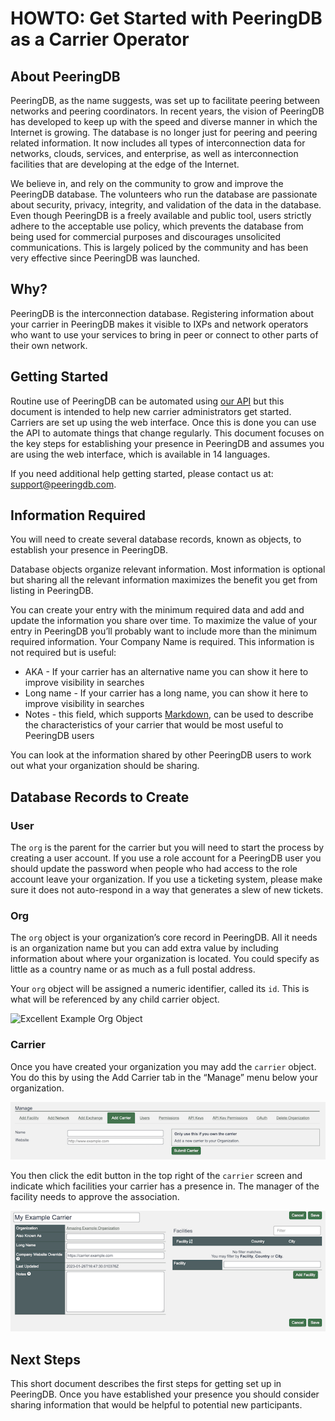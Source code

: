 # HOWTO: Get Started with PeeringDB as a Carrier Operator 

## About PeeringDB
PeeringDB, as the name suggests, was set up to facilitate peering between networks and peering coordinators. In recent years, the vision of PeeringDB has developed to keep up with the speed and diverse manner in which the Internet is growing. The database is no longer just for peering and peering related information. It now includes all types of interconnection data for networks, clouds, services, and enterprise, as well as interconnection facilities that are developing at the edge of the Internet.

We believe in, and rely on the community to grow and improve the PeeringDB database. The volunteers who run the database are passionate about security, privacy, integrity, and validation of the data in the database. Even though PeeringDB is a freely available and public tool, users strictly adhere to the acceptable use policy, which prevents the database from being used for commercial purposes and discourages unsolicited communications. This is largely policed by the community and has been very effective since PeeringDB was launched.

## Why?
PeeringDB is the interconnection database. Registering information about your carrier in PeeringDB makes it visible to IXPs and network operators who want to use your services to bring in peer or connect to other parts of their own network. 

## Getting Started
Routine use of PeeringDB can be automated using [our API](https://www.peeringdb.com/apidocs) but this document is intended to help new carrier administrators get started. Carriers are set up using the web interface. Once this is done you can use the API to automate things that change regularly. This document focuses on the key steps for establishing your presence in PeeringDB and assumes you are using the web interface, which is available in 14 languages.

If you need additional help getting started, please contact us at: [support@peeringdb.com](mailto:support@peeringdb.com).

## Information Required
You will need to create several database records, known as objects, to establish your presence in PeeringDB. 

Database objects organize relevant information. Most information is optional but sharing all the relevant information maximizes the benefit you get from listing in PeeringDB. 

You can create your entry with the minimum required data and add and update the information you share over time. To maximize the value of your entry in PeeringDB you’ll probably want to include more than the minimum required information. Your Company Name is required. This information is not required but is useful:

* AKA - If your carrier has an alternative name you can show it here to improve visibility in searches
* Long name - If your carrier has a long name, you can show it here to improve visibility in searches
* Notes - this field, which supports [Markdown](https://daringfireball.net/projects/markdown/), can be used to describe the characteristics of your carrier that would be most useful to PeeringDB users

You can look at the information shared by other PeeringDB users to work out what your organization should be sharing.

## Database Records to Create
### User
The `org` is the parent for the carrier but you will need to start the process by creating a user account. If you use a role account for a PeeringDB user you should update the password when people who had access to the role account leave your organization. If you use a ticketing system, please make sure it does not auto-respond in a way that generates a slew of new tickets.

### Org
The `org` object is your organization’s core record in PeeringDB. All it needs is an organization name but you can add extra value by including information about where your organization is located. You could specify as little as a country name or as much as a full postal address.

Your `org` object will be assigned a numeric identifier, called its `id`. This is what will be referenced by any child carrier object.

![Excellent Example Org Object](images/excellent-example-org.png)

### Carrier
Once you have created your organization you may add the `carrier` object. You do this by using the Add Carrier tab in the “Manage” menu below your organization.

![Add Carrier Tab](images/add_carrier_tab.png)

You then click the edit button in the top right of the `carrier` screen and indicate which facilities your carrier has a presence in. The manager of the facility needs to approve the association.

![Add Carrier Presence to Facility](images/add_carrier_presence_to_facility_control.png)


## Next Steps
This short document describes the first steps for getting set up in PeeringDB. Once you have established your presence you should consider sharing information that would be helpful to potential new participants. 